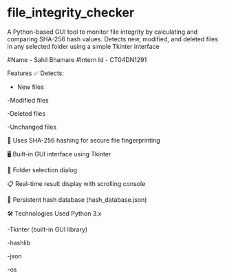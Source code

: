 # file_integrity_checker
A Python-based GUI tool to monitor file integrity by calculating and comparing SHA-256 hash values. Detects new, modified, and deleted files in any selected folder using a simple Tkinter interface

#Name - Sahil Bhamare
#Intern Id - CT04DN1291


Features
✅ Detects:

   * New files

  -Modified files

  -Deleted files

  -Unchanged files

🧠 Uses SHA-256 hashing for secure file fingerprinting

🖥️ Built-in GUI interface using Tkinter

📁 Folder selection dialog

📋 Real-time result display with scrolling console

💾 Persistent hash database (hash_database.json)

🛠️ Technologies Used
Python 3.x

  -Tkinter (built-in GUI library)

  -hashlib

  -json

  -os

